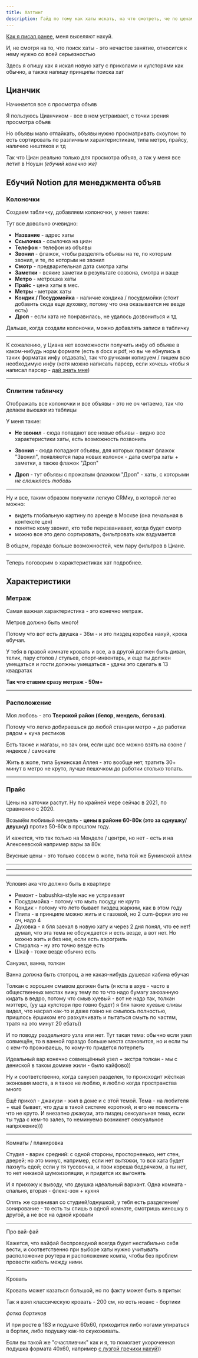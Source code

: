 ```yaml
---
title: Хаттинг
description: Гайд по тому как хаты искать, на что смотреть, че по ценам в 2к21 и тд 
---
```


<div class="mendel-card">


[Как я писал ранее](/cool-story/time-to-leave), меня выселяют нахуй.

И, не смотря на то, что поиск хаты - это нечастое занятие, относится к нему нужно со всей серьезностью

Здесь я опишу как я искал новую хату с приколами и кулсторями как обычно, а также напишу принципы поиска хат

</div>

[comment]: <> (<div class="mendel-card">)

[comment]: <> (Крч изначально хозяйка сказала, что ливать надо в декабре, потом в октябре она сказала, что надо ливать в ноябре)

[comment]: <> (И в если сначала я думал, что до декабря мб ипотеку намучу, до ноября ипотеку я уж точно не намучу, а знач надо смотреть аренду как обычно)

[comment]: <> (</div>)

<div class="mendel-card">

## Цианчик

Начинается все с просмотра объяв 

Я пользуюсь Цианчиком - все в нем устраивает, с точки зрения просмотра объяв

Но объявы мало отлайкать, объявы нужно просматривать скоупом: то есть сортировать по различным характеристикам, типа метро, прайсу, наличию ништяков и тд

<img-block src="/images/n/rent/cian-liked-management.png" alt="У Циана с менеджментом понравившихся объяв беда - всего 2 вида сортировки" ></img-block>

Так что Циан реально только для просмотра объяв, а так у меня все летит в Ноушн *(ебучий конечно же)*

</div>

<div class="mendel-card">

## Ебучий Notion для менеджмента объяв 

### Колоночки

Создаем табличку, добавляем колоночки, у меня такие:

<img-block src='/images/n/rent/ad.png' alt='Колоночки объявы' ></img-block>

Тут все довольно очевидно:

- **Название** - адрес хаты
- **Ссылочка** - ссылочка на циан
- **Телефон** - телефон из объявы
- **Звонил** - флажок, чтобы разделять объявы на те, по которым звонил, и те, по которым не звонил
- **Смотр** - предварительная дата смотра хаты
- **Заметки** - всякие заметки в результате созвона, смотра и ваще
- **Метро** - метрошка хаты
- **Прайс** - цена хаты в мес.
- **Метры** - метраж хаты
- **Кондик / Посудомойка** - наличие кондика / посудомойки (стоит добавить сюда еще духовку, потому что она оказывается не везде есть)
- **Дроп** - если хата не понравилась, не удалось дозвониться и тд

Дальше, когда создали колоночки, можно добавлять записи в табличку

---

К сожалению, у Циана нет возможности получить инфу об объяве в каком-нибудь норм формате 
(есть в docx и pdf, но вы че ебнулись в таких форматах инфу отдавать), так что ручками копируем / пишем всю необходимую инфу
(хотя можно написать парсер, если хочешь чтобы я написал парсер - [дай знать мне](https://t.me/potykion))  

---

### Сплитим табличку

Отображать все колоночки и все объявы - это не оч читаемо, так что делаем вьюшки из таблицы

У меня такие:

- **Не звонил** - сюда попадают все новые объявы - видно все характеристики хаты, есть возможность позвонить

<img-block src="/images/n/rent/not-called.png" alt="Не звонил" ></img-block>

- **Звонил** - сюда попадают объявы, для которых прожат флажок "Звонил", появляются пара новых колонок - дата смотра хаты + заметки, а также флажок "Дроп"  

<img-block src="/images/n/rent/called.png"     alt="Звонил" ></img-block>

- **Дроп** - тут объявы с прожатым флажком "Дроп" - хаты, с которыми *не сложилась любовь*

<img-block src="/images/n/rent/drop.png"       alt="Дроп" ></img-block>

---

Ну и все, таким образом получили легкую CRMку, в которой легко можно:

- видеть глобальную картину по аренде в Москве (она печальная в контексте цен) 
- понятно кому звонил, кто тебе перезванивает, когда будет смотр 
- можно все это дело сортировать, фильтровать как вздумается

В общем, гораздо больше возможностей, чем пару фильтров в Циане.

---

Теперь поговорим о характеристиках хат подробнее.

</div>

<div class="mendel-card">

## Характеристики

### Метраж

Самая важная характеристика - это конечно метраж.

Метров должно быть много!

<img-block src="/images/n/rent/small-af.png" alt="Двушечка-девочка"></img-block> 

Потому что вот есть двушка - 36м - и это пиздец коробка нахуй, кроха ебучая. 

У тебя в правой комнате кровать и все, а в другой должен быть диван, телик, пару столов / стульев, спорт-инвентарь, и еще ты должен умещаться и гости должны умещаться - удачи это сделать в 13 квадратах 

**Так что ставим сразу метраж - 50м+**

---

### Расположение

Моя любовь - это **Тверской район (белор, мендель, беговая)**. 

Потому что легко добираешьcя до любой станции метро + до работки рядом + куча рестиков

Есть также и магазы, но зач они, если щас все можно взять на озоне / яндексе / самокате

Жить в жопе, типа Бунинская Аллея - это вообще нет, тратить 30+ минут в метро не круто, лучше пешочком до работки столько топать.

---

### Прайс

Цены на хаточки растут. Ну по крайней мере сейчас в 2021, по сравнению с 2020.

Возьмём любимый мендель - **цены в районе 60-80к (это за однушку/двушку)** против 50-60к в прошлом году.

И кажется, что так только на Менделе / центре, но нет - есть и на Алексеевской например вары за 80к

Вкусные цены - это только совсем в жопе, типа той же Бунинской аллеи


</div>

---

---


---

Условия ака что должно быть в квартире

- Ремонт - babushka-style нас не устраивает
- Посудомойка - потому что мыть посуду не круто
- Кондик - потому что лето бывает пиздец жарким, как в этом году
- Плита - в принципе можно жить и с газовой, но 2 cum-форки это не оч, надо 4
- Духовка - я бля заехал в новую хату и через 2 дня понял, что ее нет! думал, что эта тема не обсуждается и есть везде, а вот нет. Но можно жить и без нее, если есть аэрогриль
- Стиралка - ну это точно везде есть
- Шкаф - тоже везде обычно есть

Санузел, ванна, толкан

Ванна должна быть стопроц, а не какая-нибудь душевая кабина ебучая

Толкан с хорошим смывом должен быть (я кста в ахуе - часто в общественных местах вижу тему по то что надо бумагу заюзанную кидать в ведро, потому что смыв хуевый - вот не надо так, толкан мэттерс, (уу ща кулстори про говно будет) я бля такие хуевые сливы видел, что насрал как-то и даже говно не смылось полностью, пришлось ёршиком его разхуячивать и пытаться смыть по частям, тратя на это минут 20 ебать))

И по поводу раздельного узла или нет. Тут такая тема: обычно если узел совмещён, то в ванной гораздо больше места становится, но и если ты с кем-то проживаешь, то кому-то придется потерпеть

Идеальный вар конечно совмещённый узел + экстра толкан - мы с дениской в таком домике жили - было кайфово))

Ну и соответственно, когда санузел разделен, то происходит жёсткая экономия места, а я такое не люблю, я люблю когда пространства много

Ещё прикол - джакузи - жил в доме и с этой темой. Тема - на любителя + ещё бывает, что душ в такой системе короткий, и его не повесить - что не круто. И внезапно джакузи, это пиздец сексуальная тема, если ты туда с кем-то залез, то неминуемо возникнет сексуальное напряжение)))

---

Комнаты / планировка

Студия - варик средний: с одной стороны, просторненько, нет стен, дверей; но это минус, например, если нет вытяжки, то вся хата будет пахнуть едой; если у тя тусовочка, и твои кореша бодрячком, а ты нет, то нет никакой шумоизоляции, и придется их выгонять

И я прихожу к выводу, что двушка идеальный вариант. Одна комната - спальня, вторая - флекс-зон + кухня

Опять же сравнивая со студией/однушкой, у тебя есть разделение/зонирование - то есть ты спишь в одной комнате, смотришь киношку в другой, а не все на одной кровати

---

Про вай-фай 

Кажется, что вайфай беспроводной всегда будет нестабильно себя вести, и соответственно при выборе хаты нужно учитывать расположение роутера и расположение компа, чтобы без проблем провести кабель между ними.

---

Кровать 

Кровать может казаться большой, но по факту может быть в притык

Так я взял классическую кровать - 200 см, но есть нюанс - бортики

*фотка бортиков*

И при росте в 183 и подушке 60х60, приходится либо ногами упираться в бортик, либо подушку как-то скукоживать.

Если вы такой же "счастливчик" как и я, то помогает укороченная подушка формата 40х60, например [с лузгой гречихи нахуй](https://www.ozon.ru/product/podushka-bio-textiles-ortopedicheskaya-s-zhestkoy-podderzhkoy-napolnitel-luzga-grechihi-40x60-sm-218205332/))) 

